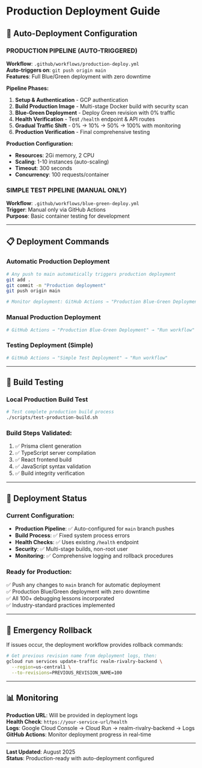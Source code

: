 # Production Deployment Guide

## 🚀 Auto-Deployment Configuration

### **PRODUCTION PIPELINE (AUTO-TRIGGERED)**
**Workflow**: `.github/workflows/production-deploy.yml`  
**Auto-triggers on**: `git push origin main`  
**Features**: Full Blue/Green deployment with zero downtime  

**Pipeline Phases:**
1. **Setup & Authentication** - GCP authentication  
2. **Build Production Image** - Multi-stage Docker build with security scan  
3. **Blue-Green Deployment** - Deploy Green revision with 0% traffic  
4. **Health Verification** - Test `/health` endpoint & API routes  
5. **Gradual Traffic Shift** - 0% → 10% → 50% → 100% with monitoring  
6. **Production Verification** - Final comprehensive testing  

**Production Configuration:**
- **Resources**: 2Gi memory, 2 CPU  
- **Scaling**: 1-10 instances (auto-scaling)  
- **Timeout**: 300 seconds  
- **Concurrency**: 100 requests/container  

### **SIMPLE TEST PIPELINE (MANUAL ONLY)**
**Workflow**: `.github/workflows/blue-green-deploy.yml`  
**Trigger**: Manual only via GitHub Actions  
**Purpose**: Basic container testing for development  

---

## 📋 Deployment Commands

### Automatic Production Deployment
```bash
# Any push to main automatically triggers production deployment
git add .
git commit -m "Production deployment"
git push origin main

# Monitor deployment: GitHub Actions → "Production Blue-Green Deployment"
```

### Manual Production Deployment
```bash
# GitHub Actions → "Production Blue-Green Deployment" → "Run workflow"
```

### Testing Deployment (Simple)
```bash
# GitHub Actions → "Simple Test Deployment" → "Run workflow"
```

---

## 🔧 Build Testing

### Local Production Build Test
```bash
# Test complete production build process
./scripts/test-production-build.sh
```

### Build Steps Validated:
1. ✅ Prisma client generation
2. ✅ TypeScript server compilation  
3. ✅ React frontend build
4. ✅ JavaScript syntax validation
5. ✅ Build integrity verification

---

## 🎯 Deployment Status

### Current Configuration:
- **Production Pipeline**: ✅ Auto-configured for `main` branch pushes
- **Build Process**: ✅ Fixed system process errors
- **Health Checks**: ✅ Uses existing `/health` endpoint  
- **Security**: ✅ Multi-stage builds, non-root user
- **Monitoring**: ✅ Comprehensive logging and rollback procedures

### Ready for Production:
✅ Push any changes to `main` branch for automatic deployment  
✅ Production Blue/Green deployment with zero downtime  
✅ All 100+ debugging lessons incorporated  
✅ Industry-standard practices implemented  

---

## 🚨 Emergency Rollback

If issues occur, the deployment workflow provides rollback commands:

```bash
# Get previous revision name from deployment logs, then:
gcloud run services update-traffic realm-rivalry-backend \
  --region=us-central1 \
  --to-revisions=PREVIOUS_REVISION_NAME=100
```

---

## 📊 Monitoring

**Production URL**: Will be provided in deployment logs  
**Health Check**: `https://your-service-url/health`  
**Logs**: Google Cloud Console → Cloud Run → realm-rivalry-backend → Logs  
**GitHub Actions**: Monitor deployment progress in real-time  

---

**Last Updated**: August 2025  
**Status**: Production-ready with auto-deployment configured